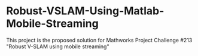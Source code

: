 # Robust-VSLAM-Using-Matlab-Mobile-Streaming
This project is the proposed solution for Mathworks Project Challenge #213 "Robust V-SLAM using mobile streaming"

